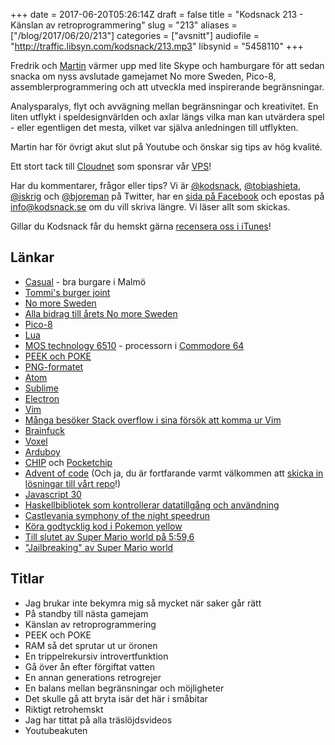 +++
date = 2017-06-20T05:26:14Z
draft = false
title = "Kodsnack 213 - Känslan av retroprogrammering"
slug = "213"
aliases = ["/blog/2017/06/20/213"]
categories = ["avsnitt"]
audiofile = "http://traffic.libsyn.com/kodsnack/213.mp3"
libsynid = "5458110"
+++

Fredrik och [Martin](https://twitter.com/grapefrukt/) värmer upp med lite Skype och hamburgare för att sedan snacka om nyss avslutade gamejamet No more Sweden, Pico-8, assemblerprogrammering och att utveckla med inspirerande begränsningar.

Analysparalys, flyt och avvägning mellan begränsningar och kreativitet. En liten utflykt i speldesignvärlden och axlar längs vilka man kan utvärdera spel - eller egentligen det mesta, vilket var själva anledningen till utflykten.

Martin har för övrigt akut slut på Youtube och önskar sig tips av hög kvalité.

Ett stort tack till [Cloudnet](http://www.cloudnet.se) som sponsrar vår [VPS](http://en.wikipedia.org/wiki/Virtual_private_server)!

Har du kommentarer, frågor eller tips? Vi är [@kodsnack](https://www.twitter.com/kodsnack), [@tobiashieta](https://www.twitter.com/tobiashieta), [@iskrig](https://www.twitter.com/iskrig) och [@bjoreman](https://www.twitter.com/bjoreman) på Twitter, har en [sida på Facebook](https://www.facebook.com/kodsnack) och epostas på [info@kodsnack.se](mailto:info@kodsnack.se) om du vill skriva längre. Vi läser allt som skickas.

Gillar du Kodsnack får du hemskt gärna [recensera oss i iTunes](http://itunes.apple.com/se/podcast/kodsnack/id561631498?l=en)!

## Länkar ##
* [Casual](http://casualstreetfood.se/) - bra burgare i Malmö
* [Tommi's burger joint](https://www.burgerjoint.dk/malmoe)
* [No more Sweden](http://nomoresweden.com/)
* [Alla bidrag till årets No more Sweden](https://itch.io/jam/no-more-sweden-2017)
* [Pico-8](https://www.lexaloffle.com/pico-8.php)
* [Lua](https://en.wikipedia.org/wiki/Lua_%28programming_language%29)
* [MOS technology 6510](https://en.wikipedia.org/wiki/MOS_Technology_6510) - processorn i [Commodore 64](https://en.wikipedia.org/wiki/Commodore_64)
* [PEEK och POKE](https://en.wikipedia.org/wiki/PEEK_and_POKE)
* [PNG-formatet](https://en.wikipedia.org/wiki/Portable_Network_Graphics)
* [Atom](https://en.wikipedia.org/wiki/Atom_%28text_editor%29)
* [Sublime](https://en.wikipedia.org/wiki/Sublime_Text)
* [Electron](https://en.wikipedia.org/wiki/Electron_%28software_framework%29)
* [Vim](https://en.wikipedia.org/wiki/Vim_%28text_editor%29)
* [Många besöker Stack overflow i sina försök att komma ur Vim](https://stackoverflow.blog/2017/05/23/stack-overflow-helping-one-million-developers-exit-vim/)
* [Brainfuck](https://en.wikipedia.org/wiki/Brainfuck)
* [Voxel](https://en.wikipedia.org/wiki/Voxel)
* [Arduboy](https://arduboy.com/)
* [CHIP](https://getchip.com/) och [Pocketchip](https://getchip.com/pages/pocketchip)
* [Advent of code](http://adventofcode.com/) (Och ja, du är fortfarande varmt välkommen att [skicka in lösningar till vårt repo](https://github.com/kodsnack/advent_of_code_2016)!)
* [Javascript 30](https://javascript30.com)
* [Haskellbibliotek som kontrollerar datatillgång och användning](http://www.cse.chalmers.se/~russo/publications_files/pearl-russo.pdf)
* [Castlevania symphony of the night speedrun](https://www.youtube.com/watch?v=qc56JEd1qxA)
* [Köra godtycklig kod i Pokemon yellow](http://tasvideos.org/5384S.html)
* [Till slutet av Super Mario world på 5:59,6](https://www.youtube.com/watch?v=14wqBA5Q1yc)
* ["Jailbreaking" av Super Mario world](https://www.youtube.com/watch?v=Ixu8tn__91E)


## Titlar ##
* Jag brukar inte bekymra mig så mycket när saker går rätt
* På standby till nästa gamejam
* Känslan av retroprogrammering
* PEEK och POKE
* RAM så det sprutar ut ur öronen
* En trippelrekursiv introvertfunktion
* Gå över ån efter förgiftat vatten
* En annan generations retrogrejer
* En balans mellan begränsningar och möjligheter
* Det skulle gå att bryta isär det här i småbitar
* Riktigt retrohemskt
* Jag har tittat på alla träslöjdsvideos
* Youtubeakuten